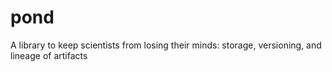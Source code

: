 # pond

A library to keep scientists from losing their minds: storage, versioning, and lineage of artifacts
